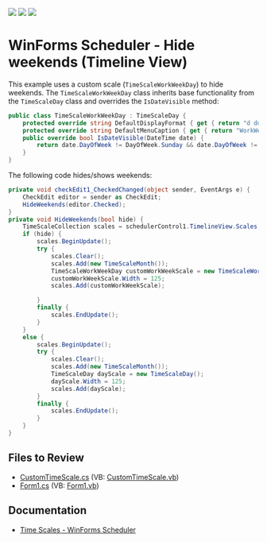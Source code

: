 <!-- default badges list -->
![](https://img.shields.io/endpoint?url=https://codecentral.devexpress.com/api/v1/VersionRange/128635168/19.1.3%2B)
[![](https://img.shields.io/badge/Open_in_DevExpress_Support_Center-FF7200?style=flat-square&logo=DevExpress&logoColor=white)](https://supportcenter.devexpress.com/ticket/details/E1214)
[![](https://img.shields.io/badge/📖_How_to_use_DevExpress_Examples-e9f6fc?style=flat-square)](https://docs.devexpress.com/GeneralInformation/403183)
<!-- default badges end -->

# WinForms Scheduler - Hide weekends (Timeline View)

This example uses a custom scale (`TimeScaleWorkWeekDay`) to hide weekends. The `TimeScaleWorkWeekDay` class inherits base functionality from the `TimeScaleDay` class and overrides the `IsDateVisible` method:

```csharp
public class TimeScaleWorkWeekDay : TimeScaleDay {
    protected override string DefaultDisplayFormat { get { return "d ddd"; } }
    protected override string DefaultMenuCaption { get { return "WorkWeek"; } }
    public override bool IsDateVisible(DateTime date) {
        return date.DayOfWeek != DayOfWeek.Sunday && date.DayOfWeek != DayOfWeek.Saturday;
    }
}
```

The following code hides/shows weekends:

```csharp
private void checkEdit1_CheckedChanged(object sender, EventArgs e) {
    CheckEdit editor = sender as CheckEdit;
    HideWeekends(editor.Checked);
}
private void HideWeekends(bool hide) {
    TimeScaleCollection scales = schedulerControl1.TimelineView.Scales;
    if (hide) {
        scales.BeginUpdate();
        try {
            scales.Clear();
            scales.Add(new TimeScaleMonth());
            TimeScaleWorkWeekDay customWorkWeekScale = new TimeScaleWorkWeekDay();
            customWorkWeekScale.Width = 125;
            scales.Add(customWorkWeekScale);

        }
        finally {
            scales.EndUpdate();
        }
    }
    else {
        scales.BeginUpdate();
        try {
            scales.Clear();
            scales.Add(new TimeScaleMonth());
            TimeScaleDay dayScale = new TimeScaleDay();
            dayScale.Width = 125;
            scales.Add(dayScale);
        }
        finally {
            scales.EndUpdate();
        }
    }
}
```


## Files to Review

* [CustomTimeScale.cs](./CS/HideWeekends/CustomTimeScale.cs) (VB: [CustomTimeScale.vb](./VB/HideWeekends/CustomTimeScale.vb))
* [Form1.cs](./CS/HideWeekends/Form1.cs) (VB: [Form1.vb](./VB/HideWeekends/Form1.vb))


## Documentation

* [Time Scales - WinForms Scheduler](https://docs.devexpress.com/WindowsForms/3303/controls-and-libraries/scheduler/visual-elements/scheduler-control/time-scales#custom-scales)

